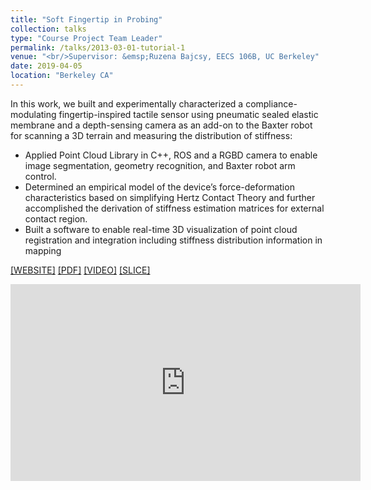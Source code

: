```yaml
---
title: "Soft Fingertip in Probing"
collection: talks
type: "Course Project Team Leader"
permalink: /talks/2013-03-01-tutorial-1
venue: "<br/>Supervisor: &emsp;Ruzena Bajcsy, EECS 106B, UC Berkeley"
date: 2019-04-05
location: "Berkeley CA"
---
```


In this work, we built and experimentally characterized a compliance-modulating fingertip-inspired tactile sensor using pneumatic sealed elastic membrane and a depth-sensing camera as an add-on to the Baxter robot for scanning a 3D terrain and measuring the distribution of stiffness:
* Applied Point Cloud Library in C++, ROS and a RGBD camera to enable image segmentation, geometry recognition, and Baxter robot arm control.
* Determined an empirical model of the device’s force-deformation characteristics based on simplifying Hertz Contact Theory and further accomplished the derivation of stiffness estimation matrices for external contact region.
* Built a software to enable real-time 3D visualization of point cloud registration and integration including stiffness distribution information in mapping
  
  
  
[[WEBSITE]](https://softfingertip.weebly.com) [[PDF]](http://YefanZhou.github.io/files/Soft_Fingertip_in_Probing.pdf) [[VIDEO]](https://www.youtube.com/playlist?list=PLWRI-5Ak19eUrtcS3Qgkj9K5kgUXBeuna) [[SLICE]](https://drive.google.com/open?id=1b5gUsKTuSRC6z2bNLsPrR5X12tpfQ3KH9MfeTGe0_4s)
  
  
  
  
  
<iframe width="560" height="315" src="https://www.youtube.com/embed/FDzTdQ9oiN0" frameborder="0" allow="accelerometer; autoplay; encrypted-media; gyroscope; picture-in-picture" allowfullscreen></iframe>